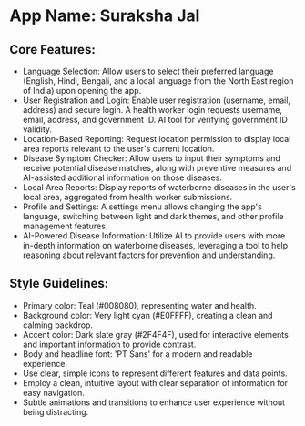 # **App Name**: Suraksha Jal

## Core Features:

- Language Selection: Allow users to select their preferred language (English, Hindi, Bengali, and a local language from the North East region of India) upon opening the app.
- User Registration and Login: Enable user registration (username, email, address) and secure login. A health worker login requests username, email, address, and government ID.  AI tool for verifying government ID validity.
- Location-Based Reporting: Request location permission to display local area reports relevant to the user's current location.
- Disease Symptom Checker: Allow users to input their symptoms and receive potential disease matches, along with preventive measures and AI-assisted additional information on those diseases.
- Local Area Reports: Display reports of waterborne diseases in the user's local area, aggregated from health worker submissions.
- Profile and Settings: A settings menu allows changing the app's language, switching between light and dark themes, and other profile management features.
- AI-Powered Disease Information: Utilize AI to provide users with more in-depth information on waterborne diseases, leveraging a tool to help reasoning about relevant factors for prevention and understanding.

## Style Guidelines:

- Primary color: Teal (#008080), representing water and health.
- Background color: Very light cyan (#E0FFFF), creating a clean and calming backdrop.
- Accent color: Dark slate gray (#2F4F4F), used for interactive elements and important information to provide contrast.
- Body and headline font: 'PT Sans' for a modern and readable experience.
- Use clear, simple icons to represent different features and data points.
- Employ a clean, intuitive layout with clear separation of information for easy navigation.
- Subtle animations and transitions to enhance user experience without being distracting.